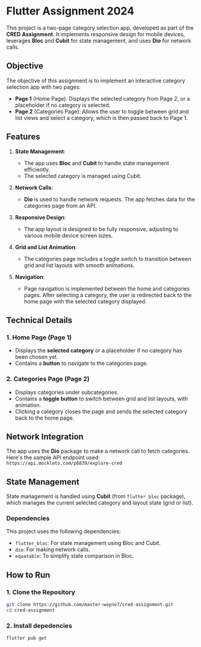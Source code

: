 # Flutter Assignment 2024

This project is a two-page category selection app, developed as part of the **CRED Assignment**. It implements responsive design for mobile devices, leverages **Bloc** and **Cubit** for state management, and uses **Dio** for network calls.

## Objective

The objective of this assignment is to implement an interactive category selection app with two pages:

- **Page 1** (Home Page): Displays the selected category from Page 2, or a placeholder if no category is selected.
- **Page 2** (Categories Page): Allows the user to toggle between grid and list views and select a category, which is then passed back to Page 1.

## Features

1. **State Management**:
   - The app uses **Bloc** and **Cubit** to handle state management efficiently.
   - The selected category is managed using Cubit.

2. **Network Calls**:
   - **Dio** is used to handle network requests. The app fetches data for the categories page from an API.

3. **Responsive Design**:
   - The app layout is designed to be fully responsive, adjusting to various mobile device screen sizes.

4. **Grid and List Animation**:
   - The categories page includes a toggle switch to transition between grid and list layouts with smooth animations.

5. **Navigation**:
   - Page navigation is implemented between the home and categories pages. After selecting a category, the user is redirected back to the home page with the selected category displayed.

## Technical Details

### 1. Home Page (Page 1)

- Displays the **selected category** or a placeholder if no category has been chosen yet.
- Contains a **button** to navigate to the categories page.

### 2. Categories Page (Page 2)

- Displays categories under subcategories.
- Contains a **toggle button** to switch between grid and list layouts, with animation.
- Clicking a category closes the page and sends the selected category back to the home page.

## Network Integration

The app uses the **Dio** package to make a network call to fetch categories. Here's the sample API endpoint used:
`https://api.mocklets.com/p6839/explore-cred`

## State Management

State management is handled using **Cubit** (from `flutter_bloc` package), which manages the current selected category and layout state (grid or list).

### Dependencies

This project uses the following dependencies:

- `flutter_bloc`: For state management using Bloc and Cubit.
- `dio`: For making network calls.
- `equatable`: To simplify state comparison in Bloc.

## How to Run

### 1. Clone the Repository

```bash
git clone https://github.com/master-wayne7/cred-assignment.git
cd cred-assignment
```

### 2. Install depedencies

```bash
flutter pub get
```
